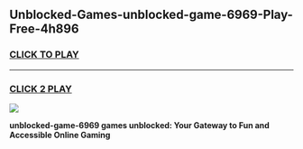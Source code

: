 
## Unblocked-Games-unblocked-game-6969-Play-Free-4h896
<h3>
<a href="https://premium76.site?title=unblocked-game-6969&ref=18A1">CLICK TO PLAY</a></h3>
<hr>

<h3>
<a href="https://premium76.site?title=unblocked-game-6969&ref=18A1">CLICK 2 PLAY</a>
  
</h3>

<a href="https://premium76.site?title=unblocked-game-6969&ref=18A1"><img src="https://clearcache.store/games.png"></a>


**unblocked-game-6969 games unblocked: Your Gateway to Fun and Accessible Online Gaming**
